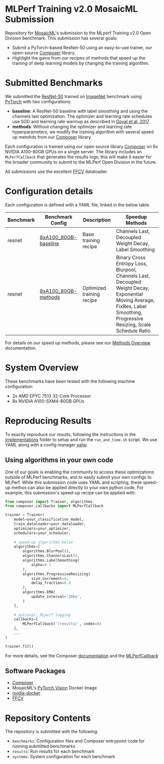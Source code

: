 # MLPerf Training v2.0 MosaicML Submission

Repository for [MosaicML](http://www.mosaicml.com)'s submission to the MLperf Training v2.0 Open Division benchmark. This submission has several goals:
* Submit a PyTorch-based ResNet-50 using an easy-to-use trainer, our open-source [Composer](https://github.com/mosaicml/composer) library.
* Highlight the gains from our recipes of methods that speed up the training of deep learning models by changing the training algorithm.

# Submitted Benchmarks

We submitted the [ResNet-50](https://github.com/mlcommons/training/tree/master/image_classification) 
trained on [ImageNet](http://image-net.org/) benchmark using [PyTorch](http://pytorch.org) with two configurations:
* **baseline**: A ResNet-50 baseline with label smoothing and using the channels last optimization. The optimizer and learning rate schedules use SGD and learning rate warmup as described in [Goyal et al, 2017](https://arxiv.org/pdf/1706.02677.pdf). 
* **methods**: Without changing the optimizer and learning rate hyperparameters, we modify the training algorithm with several speed up metohds from our [Composer](https://github.com/mosaicml/composer) library.

Each configuration is trained using our open source library [Composer](https://github.com/mosaicml/composer) on 8x NVIDIA A100-80GB GPUs on a single server. The library includes an `MLPerfCallback` that generates the results logs; this will make it easier for the broader community to submit to the MLPerf Open Division in the future.

All submissions use the excellent [FFCV](https://github.com/libffcv/ffcv) dataloader. 

# Configuration details

Each configuration is defined with a YAML file, linked in the below table.

| Benchmark | Benchmark Config | Description | Speedup Methods |
| --- | --- | --- | --- |
| resnet | [8xA100_80GB-baseline](benchmarks/resnet/implementations/8xA100_80GB-baseline/config.yaml) | Base training recipe | Channels Last, Decoupled Weight Decay, Label Smoothing |
| resnet | [8xA100_80GB-methods](benchmarks/resnet/implementations/8xA100_80GB-methods/resnet50.yaml) | Optimized training recipe | Binary Cross Entropy Loss, Blurpool, Channels Last, Decoupled Weight Decay, Exponential Moving Average, FixRes, Label Smoothing, Progressive Resizing, Scale Schedule Ratio |

For details on our speed up methods, please see our [Methods Overview](https://docs.mosaicml.com/en/stable/method_cards/methods_overview.html) documentation.

# System Overview 

These benchmarks have been tested with the following machine configuration:

* 2x AMD EPYC 7513 32-Core Processor
* 8x NVIDIA A100-SXM4-80GB GPUs

# Reproducing Results

To exactly reproduce our results, following the instructions in the [implementations](benchmarks/resnet/implementations/composer) folder to setup and run the `run_and_time.sh` script. We use YAML along with a config manager [yahp](https://github.com/mosaicml/yahp).

## Using algorithms in your own code

One of our goals is enabling the community to access these optimizations outside of MLPerf benchmarks, and to easily submit your own configs to MLPerf. While this submission code uses YAML and scripting, these speed-up methos can also be applied directly to your own python code. For example, this submission's speed-up recipe can be applied with:

```python
from composer import Trainer, algorithms
from composer.callbacks import MLPerfCallback

trainer = Trainer(
    model=your_classification_model,
    train_dataloader=your_dataloader,
    optimizers=your_optimizer,
    schedulers=your_scheduler,
    
    # speed-up algorithms below
    algorithms=[
        algorithms.BlurPool(),
        algorithms.ChannelsLast(),
        algorithms.LabelSmoothing(
            alpha=0.1
        ),
        algorithms.ProgressiveResizing(
            size_increment=4,
            delay_fraction=0.4
        ),
        algorithms.EMA(
            update_interval='20ba',
        )
    ],
    
    # optional: MLperf logging
    callbacks=[
        MLPerfCallback('/results/', index=0)
    ],
    ...
)

trainer.fit()

```

For more details, see the Composer [documentation](https://docs.mosaicml.com/en/stable/) and the [MLPerfCallback](https://docs.mosaicml.com/en/stable/api_reference/composer.callbacks.mlperf.html#composer.callbacks.mlperf.MLPerfCallback)

## Software Packages

* [Composer](https://github.com/mosaicml/composer)
* MosaicML's [PyTorch Vision](https://hub.docker.com/r/mosaicml/pytorch_vision/tags) Docker Image
* [nvidia-docker](https://github.com/NVIDIA/nvidia-docker)
* [FFCV](https://github.com/libffcv/ffcv)

# Repository Contents

The repository is submitted with the following:

* `benchmarks`: Configuration files and Composer entrypoint code for running submitted benchmarks
* `results`: Run results for each benchmark
* `systems`: System configuration for each benchmark
